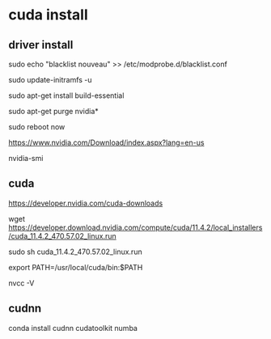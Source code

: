 
# cuda install

## driver install
sudo echo "blacklist nouveau" >> /etc/modprobe.d/blacklist.conf

sudo update-initramfs -u

sudo apt-get install build-essential

sudo apt-get purge nvidia*

sudo reboot now 

https://www.nvidia.com/Download/index.aspx?lang=en-us

nvidia-smi

## cuda 
https://developer.nvidia.com/cuda-downloads

wget https://developer.download.nvidia.com/compute/cuda/11.4.2/local_installers/cuda_11.4.2_470.57.02_linux.run

sudo sh cuda_11.4.2_470.57.02_linux.run

export PATH=/usr/local/cuda/bin:$PATH

nvcc -V

## cudnn
conda install cudnn cudatoolkit numba


